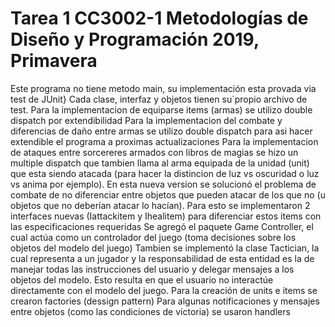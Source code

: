 # Tarea 1 CC3002-1 Metodologías de Diseño y Programación 2019, Primavera
Este programa no tiene metodo main, su implementación esta provada via test de JUnit}
Cada clase, interfaz y objetos tienen su´propio archivo de test.
Para la implementacion de equiparse items (armas) se utilizo double dispatch por extendibilidad
Para la implementacion del combate y diferencias de daño entre armas se utilizo double dispatch para asi hacer extendible el programa a proximas actualizaciones
Para la implementacion de ataques entre sorcereres armados con libros de magias se hizo un multiple dispatch que tambien llama al arma equipada de la unidad (unit) que esta siendo atacada (para hacer la distincion de luz vs oscuridad o luz vs anima por ejemplo).
En esta nueva version se solucionó el problema de combate de no diferenciar entre objetos que pueden atacar de los que no (u objetos que no deberían atacar lo hacían). Para esto se implementaron 2 interfaces nuevas (Iattackitem y Ihealitem) para diferenciar estos items con las especificaciones requeridas
Se agregó el paquete Game Controller, el cual actúa como un controlador del juego (toma decisiones sobre los objetos del modelo del juego)
Tambien se implementó la clase Tactician, la cual representa a un jugador y la responsabilidad de esta entidad es la de manejar todas las instrucciones del usuario y delegar mensajes a los objetos del modelo. Esto resulta en que el usuario no interactúe directamente con el modelo del juego.
Para la creación de units e items se crearon factories (dessign pattern)
Para algunas notificaciones y mensajes entre objetos (como las condiciones de victoria) se usaron handlers
